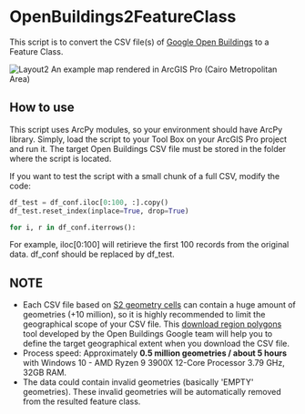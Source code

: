 # OpenBuildings2FeatureClass
This script is to convert the CSV file(s) of [Google Open Buildings](https://sites.research.google/open-buildings/) to a Feature Class.

![Layout2](https://user-images.githubusercontent.com/64405484/137813865-0abd8f0c-ff15-4980-9251-042a8f9dc66b.png)
An example map rendered in ArcGIS Pro (Cairo Metropolitan Area)

## How to use
This script uses ArcPy modules, so your environment should have ArcPy library. Simply, load the script to your Tool Box on your ArcGIS Pro project and run it. The target Open Buildings CSV file must be stored in the folder where the script is located.

If you want to test the script with a small chunk of a full CSV, modify the code:

```python
df_test = df_conf.iloc[0:100, :].copy()
df_test.reset_index(inplace=True, drop=True)

for i, r in df_conf.iterrows():
```
For example, iloc[0:100] will retirieve the first 100 records from the original data. df_conf should be replaced by df_test.

## NOTE

* Each CSV file based on [S2 geometry cells](https://s2geometry.io/) can contain a huge amount of geometries (+10 million), so it is highly recommended to limit the geographical scope of your CSV file. This [download region polygons](https://colab.research.google.com/github/google-research/google-research/blob/master/building_detection/open_buildings_download_region_polygons.ipynb#scrollTo=fwxfj3B1qUWu) tool developed by the Open Buildings Google team will help you to define the target geographical extent when you download the CSV file.
* Process speed: Approximately **0.5 million geometries / about 5 hours** with Windows 10 - AMD Ryzen 9 3900X 12-Core Processor 3.79 GHz, 32GB RAM.
* The data could contain invalid geometries (basically 'EMPTY' geometries). These invalid geometries will be automatically removed from the resulted feature class.
